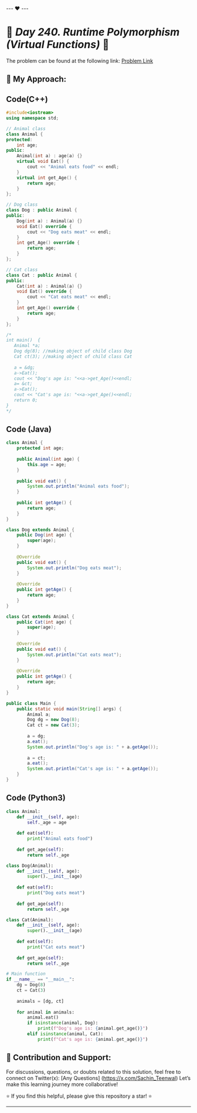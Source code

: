--- ❤️ ---

# 🚀 _Day 240. Runtime Polymorphism (Virtual Functions)_ 🧠


The problem can be found at the following link: [Problem Link](https://www.interviewbit.com/problems/runtime-polymorphism-virtual-functions/)

## 🎯 **My Approach:**


## Code(C++)
```cpp
#include<iostream>
using namespace std;

// Animal class
class Animal {
protected:
    int age;
public:
    Animal(int a) : age(a) {}
    virtual void Eat() {
        cout << "Animal eats food" << endl;
    }
    virtual int get_Age() {
        return age;
    }
};

// Dog class
class Dog : public Animal {
public:
    Dog(int a) : Animal(a) {}
    void Eat() override {
        cout << "Dog eats meat" << endl;
    }
    int get_Age() override {
        return age;
    }
};

// Cat class
class Cat : public Animal {
public:
    Cat(int a) : Animal(a) {}
    void Eat() override {
        cout << "Cat eats meat" << endl;
    }
    int get_Age() override {
        return age;
    }
};

/*
int main()  {
   Animal *a;
   Dog dg(8); //making object of child class Dog
   Cat ct(3); //making object of child class Cat
   
   a = &dg;
   a->Eat();
   cout << "Dog's age is: "<<a->get_Age()<<endl;
   a= &ct;
   a->Eat();
   cout << "Cat's age is: "<<a->get_Age()<<endl;
   return 0;
}
*/
```

## Code (Java)

```java
class Animal {
    protected int age;
    
    public Animal(int age) {
        this.age = age;
    }
    
    public void eat() {
        System.out.println("Animal eats food");
    }
    
    public int getAge() {
        return age;
    }
}

class Dog extends Animal {
    public Dog(int age) {
        super(age);
    }
    
    @Override
    public void eat() {
        System.out.println("Dog eats meat");
    }
    
    @Override
    public int getAge() {
        return age;
    }
}

class Cat extends Animal {
    public Cat(int age) {
        super(age);
    }
    
    @Override
    public void eat() {
        System.out.println("Cat eats meat");
    }
    
    @Override
    public int getAge() {
        return age;
    }
}

public class Main {
    public static void main(String[] args) {
        Animal a;
        Dog dg = new Dog(8);
        Cat ct = new Cat(3);
        
        a = dg;
        a.eat();
        System.out.println("Dog's age is: " + a.getAge());
        
        a = ct;
        a.eat();
        System.out.println("Cat's age is: " + a.getAge());
    }
}
```

## Code (Python3)

```python
class Animal:
    def __init__(self, age):
        self._age = age
    
    def eat(self):
        print("Animal eats food")
    
    def get_age(self):
        return self._age

class Dog(Animal):
    def __init__(self, age):
        super().__init__(age)
    
    def eat(self):
        print("Dog eats meat")
    
    def get_age(self):
        return self._age

class Cat(Animal):
    def __init__(self, age):
        super().__init__(age)
    
    def eat(self):
        print("Cat eats meat")
    
    def get_age(self):
        return self._age

# Main function
if __name__ == "__main__":
    dg = Dog(8)
    ct = Cat(3)
    
    animals = [dg, ct]
    
    for animal in animals:
        animal.eat()
        if isinstance(animal, Dog):
            print(f"Dog's age is: {animal.get_age()}")
        elif isinstance(animal, Cat):
            print(f"Cat's age is: {animal.get_age()}")
```



## 🎯 **Contribution and Support:**

For discussions, questions, or doubts related to this solution, feel free to connect on Twitter(x): [Any Questions] (https://x.com/Sachin_Teenwal) Let’s make this learning journey more collaborative!

⭐ If you find this helpful, please give this repository a star! ⭐

---
